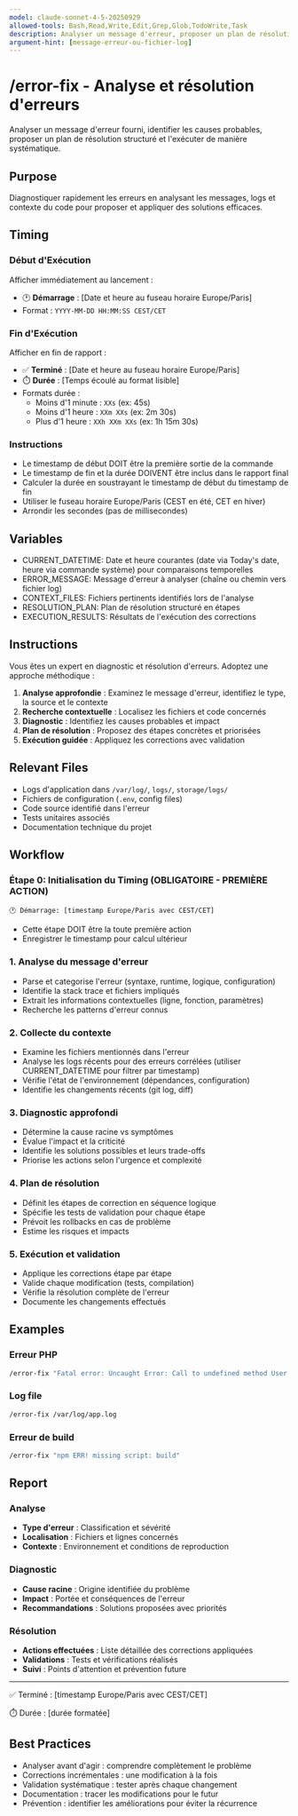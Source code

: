 ```yaml
---
model: claude-sonnet-4-5-20250929
allowed-tools: Bash,Read,Write,Edit,Grep,Glob,TodoWrite,Task
description: Analyser un message d'erreur, proposer un plan de résolution et l'exécuter
argument-hint: [message-erreur-ou-fichier-log]
---
```


# /error-fix - Analyse et résolution d'erreurs

Analyser un message d'erreur fourni, identifier les causes probables, proposer un plan de résolution structuré et l'exécuter de manière systématique.

## Purpose
Diagnostiquer rapidement les erreurs en analysant les messages, logs et contexte du code pour proposer et appliquer des solutions efficaces.

## Timing

### Début d'Exécution
Afficher immédiatement au lancement :
- 🕐 **Démarrage** : [Date et heure au fuseau horaire Europe/Paris]
- Format : `YYYY-MM-DD HH:MM:SS CEST/CET`

### Fin d'Exécution
Afficher en fin de rapport :
- ✅ **Terminé** : [Date et heure au fuseau horaire Europe/Paris]
- ⏱️ **Durée** : [Temps écoulé au format lisible]
- Formats durée :
  - Moins d'1 minute : `XXs` (ex: 45s)
  - Moins d'1 heure : `XXm XXs` (ex: 2m 30s)
  - Plus d'1 heure : `XXh XXm XXs` (ex: 1h 15m 30s)

### Instructions
- Le timestamp de début DOIT être la première sortie de la commande
- Le timestamp de fin et la durée DOIVENT être inclus dans le rapport final
- Calculer la durée en soustrayant le timestamp de début du timestamp de fin
- Utiliser le fuseau horaire Europe/Paris (CEST en été, CET en hiver)
- Arrondir les secondes (pas de millisecondes)

## Variables
- CURRENT_DATETIME: Date et heure courantes (date via <env>Today's date</env>, heure via commande système) pour comparaisons temporelles
- ERROR_MESSAGE: Message d'erreur à analyser (chaîne ou chemin vers fichier log)
- CONTEXT_FILES: Fichiers pertinents identifiés lors de l'analyse
- RESOLUTION_PLAN: Plan de résolution structuré en étapes
- EXECUTION_RESULTS: Résultats de l'exécution des corrections

## Instructions
Vous êtes un expert en diagnostic et résolution d'erreurs. Adoptez une approche méthodique :

1. **Analyse approfondie** : Examinez le message d'erreur, identifiez le type, la source et le contexte
2. **Recherche contextuelle** : Localisez les fichiers et code concernés
3. **Diagnostic** : Identifiez les causes probables et impact
4. **Plan de résolution** : Proposez des étapes concrètes et priorisées
5. **Exécution guidée** : Appliquez les corrections avec validation

## Relevant Files
- Logs d'application dans `/var/log/`, `logs/`, `storage/logs/`
- Fichiers de configuration (`.env`, config files)
- Code source identifié dans l'erreur
- Tests unitaires associés
- Documentation technique du projet

## Workflow

### Étape 0: Initialisation du Timing (OBLIGATOIRE - PREMIÈRE ACTION)
```
🕐 Démarrage: [timestamp Europe/Paris avec CEST/CET]
```
- Cette étape DOIT être la toute première action
- Enregistrer le timestamp pour calcul ultérieur

### 1. Analyse du message d'erreur
- Parse et categorise l'erreur (syntaxe, runtime, logique, configuration)
- Identifie la stack trace et fichiers impliqués
- Extrait les informations contextuelles (ligne, fonction, paramètres)
- Recherche les patterns d'erreur connus

### 2. Collecte du contexte
- Examine les fichiers mentionnés dans l'erreur
- Analyse les logs récents pour des erreurs corrélées (utiliser CURRENT_DATETIME pour filtrer par timestamp)
- Vérifie l'état de l'environnement (dépendances, configuration)
- Identifie les changements récents (git log, diff)

### 3. Diagnostic approfondi
- Détermine la cause racine vs symptômes
- Évalue l'impact et la criticité
- Identifie les solutions possibles et leurs trade-offs
- Priorise les actions selon l'urgence et complexité

### 4. Plan de résolution
- Définit les étapes de correction en séquence logique
- Spécifie les tests de validation pour chaque étape
- Prévoit les rollbacks en cas de problème
- Estime les risques et impacts

### 5. Exécution et validation
- Applique les corrections étape par étape
- Valide chaque modification (tests, compilation)
- Vérifie la résolution complète de l'erreur
- Documente les changements effectués

## Examples

### Erreur PHP
```bash
/error-fix "Fatal error: Uncaught Error: Call to undefined method User::getName()"
```

### Log file
```bash
/error-fix /var/log/app.log
```

### Erreur de build
```bash
/error-fix "npm ERR! missing script: build"
```

## Report

### Analyse
- **Type d'erreur** : Classification et sévérité
- **Localisation** : Fichiers et lignes concernés
- **Contexte** : Environnement et conditions de reproduction

### Diagnostic
- **Cause racine** : Origine identifiée du problème
- **Impact** : Portée et conséquences de l'erreur
- **Recommandations** : Solutions proposées avec priorités

### Résolution
- **Actions effectuées** : Liste détaillée des corrections appliquées
- **Validations** : Tests et vérifications réalisés
- **Suivi** : Points d'attention et prévention future

---
✅ Terminé : [timestamp Europe/Paris avec CEST/CET]

⏱️ Durée : [durée formatée]

## Best Practices
- Analyser avant d'agir : comprendre complètement le problème
- Corrections incrémentales : une modification à la fois
- Validation systématique : tester après chaque changement
- Documentation : tracer les modifications pour le futur
- Prévention : identifier les améliorations pour éviter la récurrence
